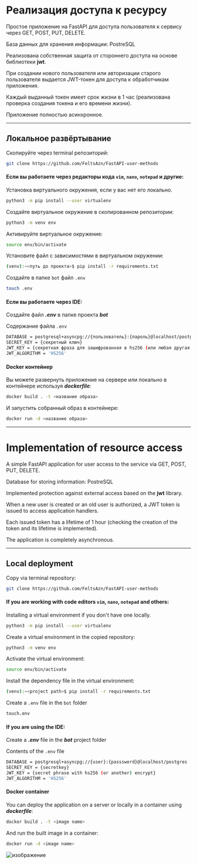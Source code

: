 # Реализация доступа к ресурсу

Простое приложение на FastAPI для доступа пользователя к сервису через GET, POST, PUT, DELETE.

База данных для хранения информации: PostreSQL

Реализована собственная защита от стороннего доступа на основе библиотеки **jwt**.

При создании нового пользователя или авторизации старого пользователя выдается JWT-токен для доступа к обработчикам приложения.

Каждый выданный токен имеет срок жизни в 1 час (реализована проверка создания токена и его времени жизни).

Приложение полностью асинхронное.

___________________________________________________

## Локальное развёртывание

Скопируйте через terminal репозиторий:
```bash
git clone https://github.com/FeltsAzn/FastAPI-user-methods
```

#### Если вы работаете через редакторы кода `vim`, `nano`, `notepad` и другие:
Установка виртуального окружения, если у вас нет его локально.
```bash
python3 -m pip install --user virtualenv
```

Создайте виртуальное окружение в скопированном репозитории:
```bash
python3 -m venv env
```

Активируйте виртуальное окружение:
```bash
source env/bin/activate
```

Установите файл с зависимостями в виртуальном окружении:
```bash
(venv):~<путь до проекта>$ pip install -r requirements.txt
```

Создайте в папке `bot` файл `.env`
```bash
touch .env
```

#### Если вы работаете через IDE:
Создайте файл ***.env*** в папке проекта ***bot***


Содержание файла `.env`
```sh
DATABASE = postgresql+asyncpg://{пользователь}:{пароль}@localhost/postgres
SECRET_KEY = {секретный ключ}
JWT_KEY = {секретная фраза для зашифрованная в hs256 (или любая другая шифровка)}
JWT_ALGORITHM = 'HS256'
```

#### Docker контейнер
Вы можете развернуть приложение на сервере или локально в контейнере используя ***dockerfile***:
```bash
docker build . -t <название образа>
```

И запустить собранный образ в контейнере:
```bash
docker run -d <название образа>
```

____________________________________________________________________


# Implementation of resource access

A simple FastAPI application for user access to the service via GET, POST, PUT, DELETE.

Database for storing information: PostreSQL

Implemented protection against external access based on the **jwt** library.

When a new user is created or an old user is authorized, a JWT token is issued to access application handlers.

Each issued token has a lifetime of 1 hour (checking the creation of the token and its lifetime is implemented).

The application is completely asynchronous.

___________________________________________________

## Local deployment

Copy via terminal repository:
```bash
git clone https://github.com/FeltsAzn/FastAPI-user-methods
```

#### If you are working with code editors `vim`, `nano`, `notepad` and others:
Installing a virtual environment if you don't have one locally.
```bash
python3 -m pip install --user virtualenv
```

Create a virtual environment in the copied repository:
```bash
python3 -m venv env
```

Activate the virtual environment:
```bash
source env/bin/activate
```

Install the dependency file in the virtual environment:
```bash
(venv):~<project path>$ pip install -r requirements.txt
```

Create a `.env` file in the `bot` folder
```bash
touch.env
```

#### If you are using the IDE:
Create a ***.env*** file in the ***bot*** project folder


Contents of the `.env` file
```sh
DATABASE = postgresql+asyncpg://{user}:{passsword}@localhost/postgres
SECRET_KEY = {secretkey}
JWT_KEY = {secret phrase with hs256 (or another) encrypt}
JWT_ALGORITHM = 'HS256'
```

#### Docker container
You can deploy the application on a server or locally in a container using ***dockerfile***:
```bash
docker build . -t <image name>
```

And run the built image in a container:
```bash
docker run -d <image name>
```


![изображение](https://user-images.githubusercontent.com/107147438/197282935-a64f1bc2-5323-4275-b302-04b6a545767d.png)
